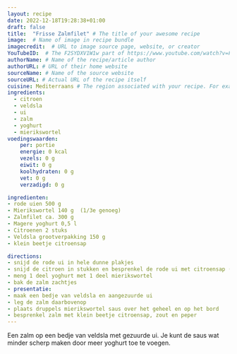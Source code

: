 ```yaml
---
layout: recipe
date: 2022-12-18T19:28:38+01:00
draft: false
title:  "Frisse Zalmfilet" # The title of your awesome recipe
image:  # Name of image in recipe bundle
imagecredit:  # URL to image source page, website, or creator
YouTubeID:  # The F2SYDXV1W1w part of https://www.youtube.com/watch?v=F2SYDXV1W1w
authorName: # Name of the recipe/article author
authorURL: # URL of their home website
sourceName: # Name of the source website
sourceURL: # Actual URL of the recipe itself
cuisine: Mediterraans # The region associated with your recipe. For example, Italiaans, Mediterraans", or Eigen.
ingredients:
  - citroen
  - veldsla
  - ui
  - zalm
  - yoghurt
  - mierikswortel
voedingswaarden:
    per: portie
    energie: 0 kcal
    vezels: 0 g
    eiwit: 0 g
    koolhydraten: 0 g
    vet: 0 g
    verzadigd: 0 g

ingredienten:
- rode uien 500 g
- Mierikswortel 140 g  (1/3e genoeg)
- Zalmfilet ca. 300 g
- Magere yoghurt 0,5 l
- Citroenen 2 stuks
- Veldsla grootverpakking 150 g
- klein beetje citroensap

directions:
- snijd de rode ui in hele dunne plakjes
- snijd de citroen in stukken en besprenkel de rode ui met citroensap (laat dit voor een tijdje staan)
- meng 1 deel yoghurt met 1 deel mierikswortel
- bak de zalm zachtjes 
- presentatie:
- maak een bedje van veldsla en aangezuurde ui
- leg de zalm daarbovenop
- plaats druppels mierikswortel saus over het geheel en op het bord
- besprenkel zalm met klein beetje citroensap, zout en peper
---
```


Een zalm op een bedje van veldsla met gezuurde ui. 
Je kunt de saus wat minder scherp maken door meer yoghurt toe te voegen. 
